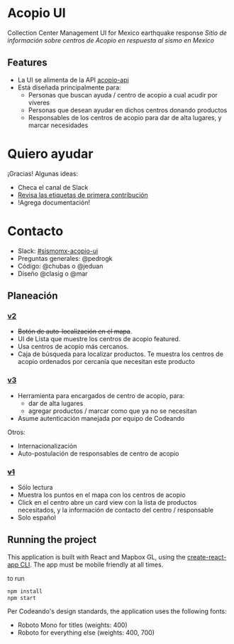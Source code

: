 # Acopio UI

Collection Center Management UI for Mexico earthquake response
_Sitio de información sobre centros de Acopio en respuesta al sismo en Mexico_

## Features

- La UI se alimenta de la API [acopio-api](https://github.com/Skycatch/acopio-api)
- Está diseñada principalmente para:
  - Personas que buscan ayuda / centro de acopio a cual acudir por víveres
  - Personas que desean ayudar en dichos centros donando productos
  - Responsables de los centros de acopio para dar de alta lugares, y marcar necesidades

# Quiero ayudar

¡Gracias! Algunas ideas:

  - Checa el canal de Slack
  - [Revisa las etiquetas de primera contribución](https://github.com/Skycatch/acopio-ui/issues?q=is%3Aopen+is%3Aissue+label%3A%22buen+primer+issue%22
 )
  - !Agrega documentación!

# Contacto

 - Slack: [#sismomx-acopio-ui](https://codeandomexico.slack.com/messages/sismomx-acopio-ui/)
 - Preguntas generales: @pedrogk
 - Código: @chubas o @jeduan
 - Diseño @clasig o @mar

## Planeación

### [v2](https://github.com/Skycatch/acopio-ui/milestone/2)
 - ~~Botón de auto-localización en el mapa~~.
 - UI de Lista que muestre los centros de acopio featured.
 - Usa centros de acopio más cercanos.
 - Caja de búsqueda para localizar productos. Te muestra los centros de acopio ordenados por cercanía que necesitan este producto

### [v3](https://github.com/Skycatch/acopio-ui/milestone/3)
- Herramienta para encargados de centro de acopio, para:
  - dar de alta lugares
  - agregar productos / marcar como que ya no se necesitan
- Asume autenticación manejada por equipo de Codeando

Otros:
- Internacionalización
- Auto-postulación de responsables de centro de acopio

### [~~v1~~](https://github.com/Skycatch/acopio-ui/milestone/1?closed=1)
- Sólo lectura
- Muestra los puntos en el mapa con los centros de acopio
- Click en el centro abre un card view con la lista de productos necesitados, y la información de contacto del centro / responsable
- Solo español

## Running the project

This application is built with React and Mapbox GL, using the [create-react-app CLI](https://github.com/facebookincubator/create-react-app/blob/master/packages/react-scripts/template/README.md#developing-components-in-isolation). The app must be mobile friendly at all times.

to run

```bash
npm install
npm start
```

Per Codeando's design standards, the application uses the following fonts:
- Roboto Mono for titles (weights: 400)
- Roboto for everything else (weights: 400, 700)
